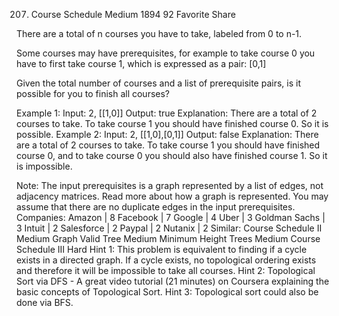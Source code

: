 207. Course Schedule
Medium 1894 92 Favorite Share

There are a total of n courses you have to take, labeled from 0 to n-1.

Some courses may have prerequisites, for example to take course 0 you have to first take course 1, which is expressed as a pair: [0,1]

Given the total number of courses and a list of prerequisite pairs, is it possible for you to finish all courses?

Example 1:
Input: 2, [[1,0]] 
Output: true
Explanation: There are a total of 2 courses to take. 
             To take course 1 you should have finished course 0. So it is possible.
Example 2:
Input: 2, [[1,0],[0,1]]
Output: false
Explanation: There are a total of 2 courses to take.  To take course 1 you should have finished course 0, and to take course 0 you should also have finished course 1. So it is impossible.

Note:
The input prerequisites is a graph represented by a list of edges, not adjacency matrices. Read more about how a graph is represented.
You may assume that there are no duplicate edges in the input prerequisites.
Companies: Amazon | 8 Facebook | 7 Google | 4 Uber | 3 Goldman Sachs | 3 Intuit | 2 Salesforce | 2 Paypal | 2 Nutanix | 2
Similar:
Course Schedule II Medium
Graph Valid Tree Medium
Minimum Height Trees Medium
Course Schedule III Hard
Hint 1:
This problem is equivalent to finding if a cycle exists in a directed graph. If a cycle exists, no topological ordering exists and therefore it will be impossible to take all courses.
Hint 2:
Topological Sort via DFS - A great video tutorial (21 minutes) on Coursera explaining the basic concepts of Topological Sort.
Hint 3:
Topological sort could also be done via BFS.
